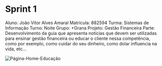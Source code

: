 # Sprint 1 #

Aluno: João Vitor Alves Amaral
Matrícula: 882594
Turma: Sistemas de Informação
Turno: Noite
Grupo: +Grana
Projeto: Gestão Financeira
Parte: Desenvolvimento da guia que apresenta notícias que devem ser utilizadas para ensinar gestão financeira ou educar o cliente nessa competência, como por exemplo, como cuidar do seu dinheiro, como dolar influencia na vida, etc...

![Página-Home-Educação]()

